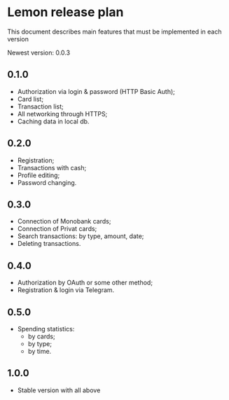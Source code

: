 # Lemon release plan

This document describes main features that must be implemented in each version

Newest version: 0.0.3

## 0.1.0

- Authorization via login & password (HTTP Basic Auth);
- Card list;
- Transaction list;
- All networking through HTTPS;
- Caching data in local db.

## 0.2.0

- Registration;
- Transactions with cash;
- Profile editing;
- Password changing.

## 0.3.0

- Connection of Monobank cards;
- Connection of Privat cards;
- Search transactions: by type, amount, date;
- Deleting transactions.

## 0.4.0

- Authorization by OAuth or some other method;
- Registration & login via Telegram.

## 0.5.0

- Spending statistics:
    - by cards;
    - by type;
    - by time.

## 1.0.0

- Stable version with all above

